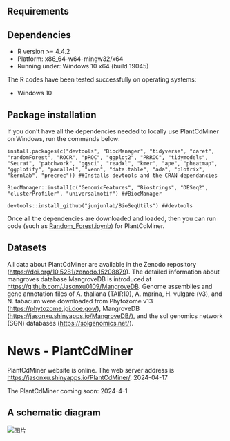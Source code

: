 ## Requirements

## Dependencies 
* R version >= 4.4.2
* Platform: x86_64-w64-mingw32/x64
* Running under: Windows 10 x64 (build 19045)

The R codes have been tested successfully on operating systems: 
* Windows 10

## Package installation

If you don't have all the dependencies needed to locally use PlantCdMiner on Windows, run the commands below:  

    install.packages(c("devtools", "BiocManager", "tidyverse", "caret", "randomForest", "ROCR", "pROC", "ggplot2", "PRROC", "tidymodels", "Seurat", "patchwork", "ggsci", "readxl", "kmer", "ape", "pheatmap", "ggplotify", "parallel", "venn", "data.table", "ada", "plotrix", "kernlab", "precrec")) ##Installs devtools and the CRAN dependancies

    BiocManager::install(c("GenomicFeatures", "Biostrings", "DESeq2", "clusterProfiler", "universalmotif") ##BiocManager

    devtools::install_github("junjunlab/BioSeqUtils") ##devtools

Once all the dependencies are downloaded and loaded, then you can run code (such as [Random_Forest.ipynb](https://github.com/Jasonxu0109/PlantCdMiner/blob/main/Random_Forest.ipynb)) for PlantCdMiner.

## Datasets

All data about PlantCdMiner are available in the Zenodo repository (https://doi.org/10.5281/zenodo.15208879). The detailed information about mangroves database MangroveDB is introduced at https://github.com/Jasonxu0109/MangroveDB. Genome assemblies and gene annotation files of A. thaliana (TAIR10), A. marina, H. vulgare (v3), and N. tabacum were downloaded from Phytozome v13 (https://phytozome.jgi.doe.gov/), MangroveDB (https://jasonxu.shinyapps.io/MangroveDB/), and the sol genomics network (SGN) databases (https://solgenomics.net/).

# News - PlantCdMiner

PlantCdMiner website is online. The web server address is https://jasonxu.shinyapps.io/PlantCdMiner/. 2024-04-17

The PlantCdMiner coming soon: 2024-4-1

## A schematic diagram

![图片](https://github.com/Jasonxu0109/PlantCdMiner/assets/11934986/c94b67f2-057c-4d35-9741-347a002d42d3)
